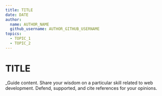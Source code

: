 ```yaml
---
title: TITLE
date: DATE
author:
  name: AUTHOR_NAME
  github_username: AUTHOR_GITHUB_USERNAME
topics:
  - TOPIC_1
  - TOPIC_2
---
```


# TITLE

_Guide content. Share your wisdom on a particular skill related to web development. Defend, supported, and cite references for your opinions.
